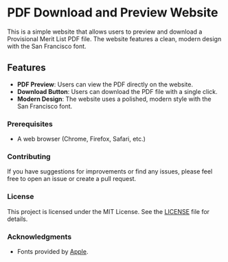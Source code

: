 # PDF Download and Preview Website

This is a simple website that allows users to preview and download a  Provisional Merit List PDF file. The website features a clean, modern design with the San Francisco font.

## Features

- **PDF Preview**: Users can view the PDF directly on the website.
- **Download Button**: Users can download the PDF file with a single click.
- **Modern Design**: The website uses a polished, modern style with the San Francisco font.

### Prerequisites

- A web browser (Chrome, Firefox, Safari, etc.)

### Contributing

If you have suggestions for improvements or find any issues, please feel free to open an issue or create a pull request.

### License

This project is licensed under the MIT License. See the [LICENSE](LICENSE) file for details.

### Acknowledgments

- Fonts provided by [Apple](https://developer.apple.com/fonts/).
